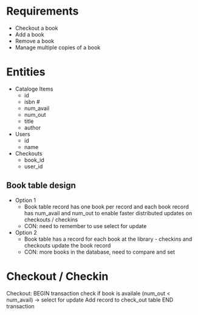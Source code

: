 # Requirements

- Checkout a book
- Add a book
- Remove a book
- Manage multiple copies of a book

# Entities

- Cataloge Items
    - id
    - isbn #
    - num_avail
    - num_out
    - title
    - author
- Users
    - id
    - name
- Checkouts
    - book_id
    - user_id

## Book table design
- Option 1
    - Book table record has one book per record and each book record has
        num_avail and num_out to enable faster distributed updates on
        checkouts / checkins
    - CON: need to remember to use select for update
- Option 2
    - Book table has a record for each book at the library - checkins and
        checkouts update the book record
    - CON: more books in the database, need to compare and set

# Checkout / Checkin

Checkout:
    BEGIN transaction
    check if book is availale (num_out < num_avail) -> select for update
    Add record to check_out table
    END transaction
